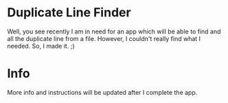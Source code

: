 # Duplicate Line Finder

Well, you see recently I am in need for an app which will be able to find and all the duplicate line from a file.
However, I couldn't really find what I needed. So, I made it. ;)

# Info

More info and instructions will be updated after I complete the app.
 
